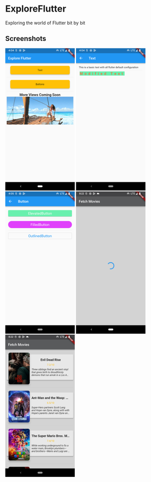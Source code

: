 # ExploreFlutter
Exploring the world of Flutter bit by bit

## Screenshots

<p>
<img src="/Screenshots/home.jpg" width="220" height="450"/>
<img src="/Screenshots/text.jpg" width="220" height="450"/>
<img src="/Screenshots/button.jpg" width="220" height="450"/>
<img src="/Screenshots/loading.jpg" width="220" height="450"/>
<img src="/Screenshots/movieList.jpg" width="220" height="450"/>
</p>
